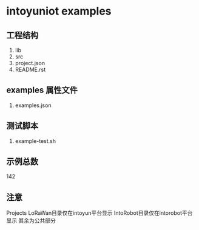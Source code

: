# intoyuniot examples

## 工程结构
1. lib
2. src
3. project.json
4. README.rst

## examples 属性文件
1. examples.json

## 测试脚本
1. example-test.sh

## 示例总数
142

## 注意
Projects LoRaWan目录仅在intoyun平台显示
IntoRobot目录仅在intorobot平台显示
其余为公共部分
